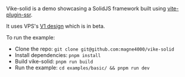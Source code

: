 Vike-solid is a demo showcasing a SolidJS framework built using [vite-plugin-ssr](https://vite-plugin-ssr.com/).

It uses VPS's [V1 design](https://github.com/brillout/vite-plugin-ssr/issues/578) which is in beta.

To run the example:

- Clone the repo: `git clone git@github.com:magne4000/vike-solid`
- Install dependencies: `pnpm install`
- Build vike-solid: `pnpm run build`
- Run the example: `cd examples/basic/ && pnpm run dev`

